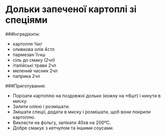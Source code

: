 # Дольки запеченої картоплі зі спеціями

###Інгредієнти:

- картопля ¾кг
- оливкова олія 4стл
- пармезан ½чш
- сіль до смаку (2чл)
- італійські трави 2чл
- мелений часник 2чл
- паприка 2чл

###Приготування:
- Порізати картоплю на поздовжні дольки (кожну на ≈6шт) і кинути в миску.
- Залити олією і розмішати.
- Змішати спеції, додати в миску і розмішати, щоб вони покрили картоплю.
- Викласти на фольгу, запікати 40хв на 200ºС.
- Добре смакує з кетчупом та іншими соусами.
